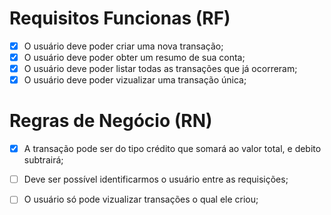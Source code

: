 # Requisitos Funcionas (RF)

- [X] O usuário deve poder criar uma nova transação;
- [X] O usuário deve poder obter um resumo de sua conta;
- [X] O usuário deve poder listar todas as transações que já ocorreram;
- [X] O usuário deve poder vizualizar uma transação única;

# Regras de Negócio (RN)

- [X] A transação pode ser do tipo crédito que somará ao valor total, e debito subtrairá;
- [ ] Deve ser possível identificarmos o usuário entre as requisições;
- [ ] O usuário só pode vizualizar transações o qual ele criou;

